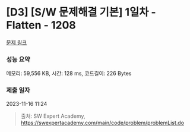 # [D3] [S/W 문제해결 기본] 1일차 - Flatten - 1208 

[문제 링크](https://swexpertacademy.com/main/code/problem/problemDetail.do?contestProbId=AV139KOaABgCFAYh) 

### 성능 요약

메모리: 59,556 KB, 시간: 128 ms, 코드길이: 226 Bytes

### 제출 일자

2023-11-16 11:24



> 출처: SW Expert Academy, https://swexpertacademy.com/main/code/problem/problemList.do